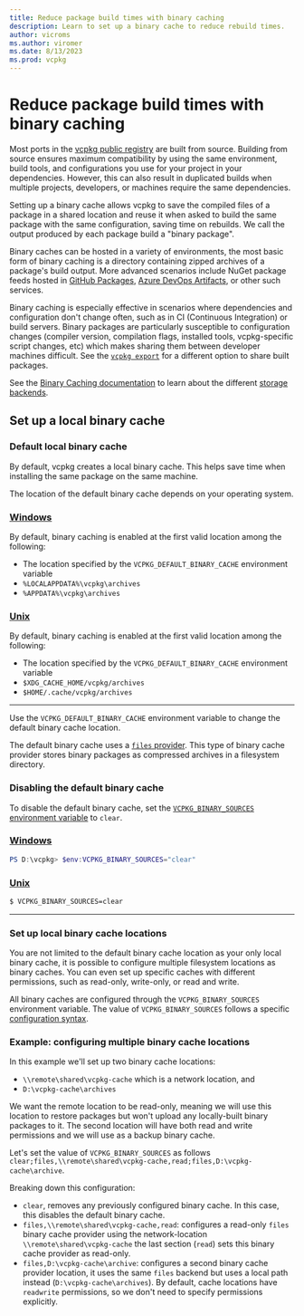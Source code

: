 ```yaml
---
title: Reduce package build times with binary caching
description: Learn to set up a binary cache to reduce rebuild times.
author: vicroms
ms.author: viromer
ms.date: 8/13/2023
ms.prod: vcpkg
---
```

# Reduce package build times with binary caching

Most ports in the [vcpkg public registry](<https://github.com/Microsoft/vcpkg>) are built from
source. Building from source ensures maximum compatibility by using the same environment, build
tools, and configurations you use for your project in your dependencies. However, this  can also
result in duplicated builds when multiple projects, developers, or machines require the same
dependencies.

Setting up a binary cache allows vcpkg to save the compiled files of a package in a shared location
and reuse it when asked to build the same package with the same configuration, saving time on
rebuilds. We call the output produced by each package build a "binary package".

Binary caches can be hosted in a variety of environments, the most basic form of binary caching is a
directory containing zipped archives of a package's build output. More advanced scenarios include
NuGet package feeds hosted in [GitHub Packages](<https://docs.github.com/en/packages>), [Azure
DevOps Artifacts](<https://learn.microsoft.com/azure/devops/artifacts/start-using-azure-artifacts?view=azure-devops&tabs=nuget>),
or other such services.

Binary caching is especially effective in scenarios where dependencies and configuration
don't change often, such as in CI (Continuous Integration) or build servers. Binary packages are particularly susceptible to
configuration changes (compiler version, compilation flags, installed tools, vcpkg-specific script changes,
etc) which makes sharing them between developer machines difficult. See the [`vcpkg
export`](../commands/export.md) for a different option to share built packages.

See the [Binary Caching documentation](../users/binarycaching.md) to learn about the different [storage backends](../users/binarycaching.md#providers).

## Set up a local binary cache

### Default local binary cache

By default, vcpkg creates a local binary cache. This helps save time when installing the same
package on the same machine.

The location of the default binary cache depends on your operating system.

### [Windows](#tab/default-windows)

By default, binary caching is enabled at the first valid location among the following:

* The location specified by the `VCPKG_DEFAULT_BINARY_CACHE` environment variable
* `%LOCALAPPDATA%\vcpkg\archives`
* `%APPDATA%\vcpkg\archives`

### [Unix](#tab/unix)

By default, binary caching is enabled at the first valid location among the following:

* The location specified by the `VCPKG_DEFAULT_BINARY_CACHE` environment variable
* `$XDG_CACHE_HOME/vcpkg/archives`
* `$HOME/.cache/vcpkg/archives`

---

Use the `VCPKG_DEFAULT_BINARY_CACHE` environment variable to change the default binary cache
location.

The default binary cache uses a [`files` provider](../users/binarycaching.md#files-provider). This
type of binary cache provider stores binary packages as compressed archives in a filesystem
directory.

### Disabling the default binary cache

To disable the default binary cache, set the [`VCPKG_BINARY_SOURCES` environment variable](../users/binarycaching.md#configuration-syntax) to `clear`.

### [Windows](#tab/disable-windows)

```PowerShell
PS D:\vcpkg> $env:VCPKG_BINARY_SOURCES="clear"
```

### [Unix](#tab/disable-unix)

```bash
$ VCPKG_BINARY_SOURCES=clear
```

---

### Set up local binary cache locations

You are not limited to the default binary cache location as your only local binary cache, it is
possible to configure multiple filesystem locations as binary caches. You can even set up specific
caches with different permissions, such as read-only, write-only, or read and write.

All binary caches are configured through the `VCPKG_BINARY_SOURCES` environment variable. The value
of `VCPKG_BINARY_SOURCES` follows a  specific [configuration
syntax](../users/binarycaching.md#configuration-syntax).


### Example: configuring multiple binary cache locations

In this example we'll set up two binary cache locations:

* `\\remote\shared\vcpkg-cache` which is a network location, and
* `D:\vcpkg-cache\archives`

We want the remote location to be read-only, meaning we will use this location to restore packages
but won't upload any locally-built binary packages to it. The second location will have both read
and write permissions and we will use as a backup binary cache.

Let's set the value of `VCPKG_BINARY_SOURCES` as follows `clear;files,\\remote\shared\vcpkg-cache,read;files,D:\vcpkg-cache\archive`.

Breaking down this configuration:

* `clear`, removes any previously configured binary cache. In this case, this disables the default
  binary cache.
* `files,\\remote\shared\vcpkg-cache,read`: configures a read-only `files` binary cache provider using the
  network-location `\\remote\shared\vcpkg-cache` the last section (`read`) sets this binary cache
  provider as read-only.
* `files,D:\vcpkg-cache\archive`: configures a second binary cache provider location, it uses the
  same `files` backend but uses a local path instead (`D:\vcpkg-cache\archives`). By default, cache
  locations have `readwrite` permissions, so we don't need to specify permissions explicitly.
  